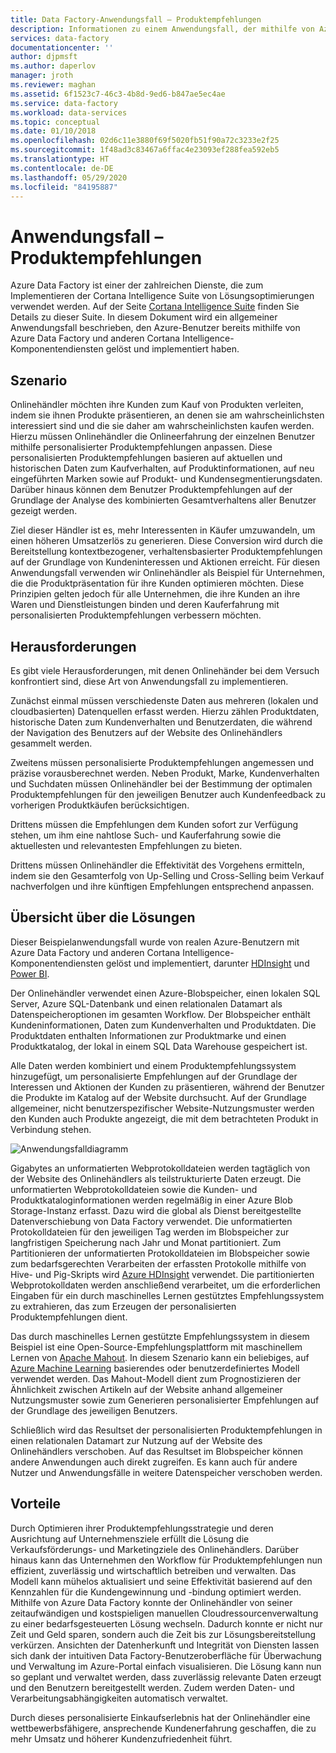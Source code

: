 ```yaml
---
title: Data Factory-Anwendungsfall – Produktempfehlungen
description: Informationen zu einem Anwendungsfall, der mithilfe von Azure Data Factory zusammen mit anderen Diensten implementiert wurde.
services: data-factory
documentationcenter: ''
author: djpmsft
ms.author: daperlov
manager: jroth
ms.reviewer: maghan
ms.assetid: 6f1523c7-46c3-4b8d-9ed6-b847ae5ec4ae
ms.service: data-factory
ms.workload: data-services
ms.topic: conceptual
ms.date: 01/10/2018
ms.openlocfilehash: 02d6c11e3880f69f5020fb51f90a72c3233e2f25
ms.sourcegitcommit: 1f48ad3c83467a6ffac4e23093ef288fea592eb5
ms.translationtype: HT
ms.contentlocale: de-DE
ms.lasthandoff: 05/29/2020
ms.locfileid: "84195887"
---
```

# <a name="use-case---product-recommendations"></a>Anwendungsfall – Produktempfehlungen
Azure Data Factory ist einer der zahlreichen Dienste, die zum Implementieren der Cortana Intelligence Suite von Lösungsoptimierungen verwendet werden.  Auf der Seite [Cortana Intelligence Suite](https://www.microsoft.com/cortanaanalytics) finden Sie Details zu dieser Suite. In diesem Dokument wird ein allgemeiner Anwendungsfall beschrieben, den Azure-Benutzer bereits mithilfe von Azure Data Factory und anderen Cortana Intelligence-Komponentendiensten gelöst und implementiert haben.

## <a name="scenario"></a>Szenario
Onlinehändler möchten ihre Kunden zum Kauf von Produkten verleiten, indem sie ihnen Produkte präsentieren, an denen sie am wahrscheinlichsten interessiert sind und die sie daher am wahrscheinlichsten kaufen werden. Hierzu müssen Onlinehändler die Onlineerfahrung der einzelnen Benutzer mithilfe personalisierter Produktempfehlungen anpassen. Diese personalisierten Produktempfehlungen basieren auf aktuellen und historischen Daten zum Kaufverhalten, auf Produktinformationen, auf neu eingeführten Marken sowie auf Produkt- und Kundensegmentierungsdaten.  Darüber hinaus können dem Benutzer Produktempfehlungen auf der Grundlage der Analyse des kombinierten Gesamtverhaltens aller Benutzer gezeigt werden.

Ziel dieser Händler ist es, mehr Interessenten in Käufer umzuwandeln, um einen höheren Umsatzerlös zu generieren.  Diese Conversion wird durch die Bereitstellung kontextbezogener, verhaltensbasierter Produktempfehlungen auf der Grundlage von Kundeninteressen und Aktionen erreicht. Für diesen Anwendungsfall verwenden wir Onlinehändler als Beispiel für Unternehmen, die die Produktpräsentation für ihre Kunden optimieren möchten. Diese Prinzipien gelten jedoch für alle Unternehmen, die ihre Kunden an ihre Waren und Dienstleistungen binden und deren Kauferfahrung mit personalisierten Produktempfehlungen verbessern möchten.

## <a name="challenges"></a>Herausforderungen
Es gibt viele Herausforderungen, mit denen Onlinehänder bei dem Versuch konfrontiert sind, diese Art von Anwendungsfall zu implementieren. 

Zunächst einmal müssen verschiedenste Daten aus mehreren (lokalen und cloudbasierten) Datenquellen erfasst werden. Hierzu zählen Produktdaten, historische Daten zum Kundenverhalten und Benutzerdaten, die während der Navigation des Benutzers auf der Website des Onlinehändlers gesammelt werden. 

Zweitens müssen personalisierte Produktempfehlungen angemessen und präzise vorausberechnet werden. Neben Produkt, Marke, Kundenverhalten und Suchdaten müssen Onlinehändler bei der Bestimmung der optimalen Produktempfehlungen für den jeweiligen Benutzer auch Kundenfeedback zu vorherigen Produktkäufen berücksichtigen. 

Drittens müssen die Empfehlungen dem Kunden sofort zur Verfügung stehen, um ihm eine nahtlose Such- und Kauferfahrung sowie die aktuellesten und relevantesten Empfehlungen zu bieten. 

Drittens müssen Onlinehändler die Effektivität des Vorgehens ermitteln, indem sie den Gesamterfolg von Up-Selling und Cross-Selling beim Verkauf nachverfolgen und ihre künftigen Empfehlungen entsprechend anpassen.

## <a name="solution-overview"></a>Übersicht über die Lösungen
Dieser Beispielanwendungsfall wurde von realen Azure-Benutzern mit Azure Data Factory und anderen Cortana Intelligence-Komponentendiensten gelöst und implementiert, darunter [HDInsight](https://azure.microsoft.com/services/hdinsight/) und [Power BI](https://powerbi.microsoft.com/).

Der Onlinehändler verwendet einen Azure-Blobspeicher, einen lokalen SQL Server, Azure SQL-Datenbank und einen relationalen Datamart als Datenspeicheroptionen im gesamten Workflow.  Der Blobspeicher enthält Kundeninformationen, Daten zum Kundenverhalten und Produktdaten. Die Produktdaten enthalten Informationen zur Produktmarke und einen Produktkatalog, der lokal in einem SQL Data Warehouse gespeichert ist. 

Alle Daten werden kombiniert und einem Produktempfehlungssystem hinzugefügt, um personalisierte Empfehlungen auf der Grundlage der Interessen und Aktionen der Kunden zu präsentieren, während der Benutzer die Produkte im Katalog auf der Website durchsucht. Auf der Grundlage allgemeiner, nicht benutzerspezifischer Website-Nutzungsmuster werden den Kunden auch Produkte angezeigt, die mit dem betrachteten Produkt in Verbindung stehen.

![Anwendungsfalldiagramm](./media/data-factory-product-reco-usecase/diagram-1.png)

Gigabytes an unformatierten Webprotokolldateien werden tagtäglich von der Website des Onlinehändlers als teilstrukturierte Daten erzeugt. Die unformatierten Webprotokolldateien sowie die Kunden- und Produktkataloginformationen werden regelmäßig in einer Azure Blob Storage-Instanz erfasst. Dazu wird die global als Dienst bereitgestellte Datenverschiebung von Data Factory verwendet. Die unformatierten Protokolldateien für den jeweiligen Tag werden im Blobspeicher zur langfristigen Speicherung nach Jahr und Monat partitioniert.  Zum Partitionieren der unformatierten Protokolldateien im Blobspeicher sowie zum bedarfsgerechten Verarbeiten der erfassten Protokolle mithilfe von Hive- und Pig-Skripts wird [Azure HDInsight](https://azure.microsoft.com/services/hdinsight/) verwendet. Die partitionierten Webprotokolldaten werden anschließend verarbeitet, um die erforderlichen Eingaben für ein durch maschinelles Lernen gestütztes Empfehlungssystem zu extrahieren, das zum Erzeugen der personalisierten Produktempfehlungen dient.

Das durch maschinelles Lernen gestützte Empfehlungssystem in diesem Beispiel ist eine Open-Source-Empfehlungsplattform mit maschinellem Lernen von [Apache Mahout](https://mahout.apache.org/).  In diesem Szenario kann ein beliebiges, auf [Azure Machine Learning](https://azure.microsoft.com/services/machine-learning/) basierendes oder benutzerdefiniertes Modell verwendet werden.  Das Mahout-Modell dient zum Prognostizieren der Ähnlichkeit zwischen Artikeln auf der Website anhand allgemeiner Nutzungsmuster sowie zum Generieren personalisierter Empfehlungen auf der Grundlage des jeweiligen Benutzers.

Schließlich wird das Resultset der personalisierten Produktempfehlungen in einen relationalen Datamart zur Nutzung auf der Website des Onlinehändlers verschoben.  Auf das Resultset im Blobspeicher können andere Anwendungen auch direkt zugreifen. Es kann auch für andere Nutzer und Anwendungsfälle in weitere Datenspeicher verschoben werden.

## <a name="benefits"></a>Vorteile
Durch Optimieren ihrer Produktempfehlungsstrategie und deren Ausrichtung auf Unternehmensziele erfüllt die Lösung die Verkaufsförderungs- und Marketingziele des Onlinehändlers. Darüber hinaus kann das Unternehmen den Workflow für Produktempfehlungen nun effizient, zuverlässig und wirtschaftlich betreiben und verwalten. Das Modell kann mühelos aktualisiert und seine Effektivität basierend auf den Kennzahlen für die Kundengewinnung und -bindung optimiert werden. Mithilfe von Azure Data Factory konnte der Onlinehändler von seiner zeitaufwändigen und kostspieligen manuellen Cloudressourcenverwaltung zu einer bedarfsgesteuerten Lösung wechseln. Dadurch konnte er nicht nur Zeit und Geld sparen, sondern auch die Zeit bis zur Lösungsbereitstellung verkürzen. Ansichten der Datenherkunft und Integrität von Diensten lassen sich dank der intuitiven Data Factory-Benutzeroberfläche für Überwachung und Verwaltung im Azure-Portal einfach visualisieren. Die Lösung kann nun so geplant und verwaltet werden, dass zuverlässig relevante Daten erzeugt und den Benutzern bereitgestellt werden. Zudem werden Daten- und Verarbeitungsabhängigkeiten automatisch verwaltet.

Durch dieses personalisierte Einkaufserlebnis hat der Onlinehändler eine wettbewerbsfähigere, ansprechende Kundenerfahrung geschaffen, die zu mehr Umsatz und höherer Kundenzufriedenheit führt.

